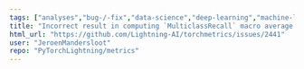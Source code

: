 ```yaml
---
tags: ["analyses","bug-/-fix","data-science","deep-learning","machine-learning","metrics","python","pytorch","v0.10.x","v0.11.x","v0.9.x","v1.0.x","v1.1.x","v1.2.x","v1.3.x","v1.4.x"]
title: "Incorrect result in computing `MulticlassRecall` macro average when `ignore_index` is specified"
html_url: "https://github.com/Lightning-AI/torchmetrics/issues/2441"
user: "JeroenMandersloot"
repo: "PyTorchLightning/metrics"
---
```


